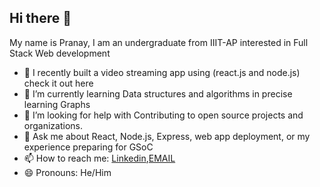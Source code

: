 ## Hi there 👋
My name is Pranay, I am an undergraduate from IIIT-AP interested in Full Stack Web development
- 🔭 I recently built a video streaming app using (react.js and node.js) check it out here [](shanksnxtwatch.ccbp.tech)
- 🌱 I’m currently learning Data structures and algorithms in precise learning Graphs
- 🤔 I’m looking for help with Contributing to open source projects and organizations.
- 💬  Ask me about React, Node.js, Express, web app deployment, or my experience preparing for GSoC
- 📫 How to reach me: [Linkedin](https://www.linkedin.com/in/pranay-sankar-muppaneni-05906025b/),[EMAIL](ro200341@rguktong.ac.in)
- 😄 Pronouns: He/Him

<!--
**pranay-sankar-muppanenei/pranay-sankar-muppanenei** is a ✨ _special_ ✨ repository because its `README.md` (this file) appears on your GitHub profile.

Here are some ideas to get you started:

- 🔭 I’m currently working on ...
- 🌱 I’m currently learning ...
- 👯 I’m looking to collaborate on ...
- 🤔 I’m looking for help with ...
- 💬 Ask me about ...
- 📫 How to reach me: ...
- 😄 Pronouns: ...
- ⚡ Fun fact: ...
-->
